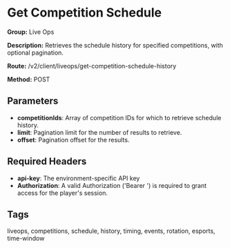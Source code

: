 # Get Competition Schedule

**Group:** Live Ops

**Description:** Retrieves the schedule history for specified competitions, with optional pagination.

**Route:** /v2/client/liveops/get-competition-schedule-history

**Method:** POST

## Parameters

- **competitionIds**: Array of competition IDs for which to retrieve schedule history.
- **limit**: Pagination limit for the number of results to retrieve.
- **offset**: Pagination offset for the results.

## Required Headers

- **api-key**: The environment-specific API key
- **Authorization**: A valid Authorization ('Bearer <token>') is required to grant access for the player's session.

## Tags

liveops, competitions, schedule, history, timing, events, rotation, esports, time-window
